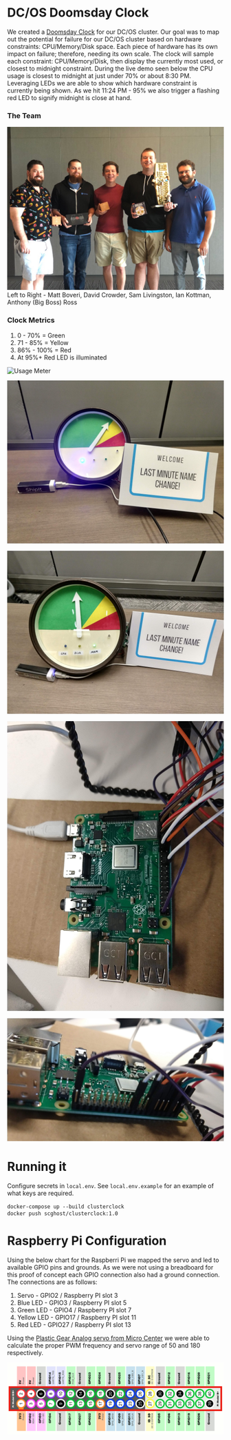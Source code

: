 # DC/OS Doomsday Clock
We created a [Doomsday Clock](https://en.wikipedia.org/wiki/Doomsday_Clock) for our DC/OS cluster.   Our goal was to map out the potential for failure for our DC/OS cluster based on hardware constraints: CPU/Memory/Disk space.  Each piece of hardware has its own impact on failure; therefore, needing its own scale.  The clock will sample each constraint: CPU/Memory/Disk, then display the currently most used, or closest to midnight constraint.  During the live demo seen below the CPU usage is closest to midnight at just under 70% or about 8:30 PM.  Leveraging LEDs we are able to show which hardware constraint is currently being shown. As we hit 11:24 PM - 95% we also trigger a flashing red LED to signify midnight is close at hand.

### The Team
![The Team](/images/The_Team.png "The Team")
Left to Right - Matt Boveri, David Crowder, Sam Livingston, Ian Kottman, Anthony (Big Boss) Ross

### Clock Metrics
1. 0 - 70% = Green
1. 71 - 85% = Yellow
1. 86% - 100% = Red
1. At 95%+ Red LED is illuminated

![Usage Meter](/images/usage_meter.gif)

![Cluster Clock CPU](/images/clock_face_CPU.jpg?raw=true "Cluster Clock CPU")

![Cluster Clock Memory](/images/clock_face_MEM.jpg?raw=true "Cluster Clock Memory")

![Cluster Clock Raspberry Pi Top](/images/PI_top.jpg?raw=true "Cluster Clock Raspberry Pi Top")

![Cluster Clock Raspberry Pi Side](/images/PI_side.jpg?raw=true "Cluster Clock Raspberry Pi Side")

# Running it
Configure secrets in `local.env`. See `local.env.example` for an example of what keys are required.

```
docker-compose up --build clusterclock
docker push scghost/clusterclock:1.0
```
# Raspberry Pi Configuration

Using the below chart for the Raspberri Pi we mapped the servo and led to available GPIO pins and grounds.  As we were not using a breadboard for this proof of concept each GPIO connection also had a ground connection.  The connections are as follows:
1. Servo - GPIO2 / Raspberry PI slot 3
1. Blue LED - GPIO3 / Raspberry PI slot 5
1. Green LED - GPIO4 / Raspberry PI slot 7
1. Yellow LED - GPIO17 / Raspberry PI slot 11
1. Red LED - GPIO27 / Raspberry PI slot 13

Using the [Plastic Gear Analog servo from Micro Center](https://www.microcenter.com/product/487781/mini-analog-servo) we were able to calculate the proper PWM frequency and servo range of 50 and 180 respectively.

![Raspberri Pi 3 Configuration](/images/Raspberri_Pi.png?raw=true "Raspberri Pi 3 Configuration")
